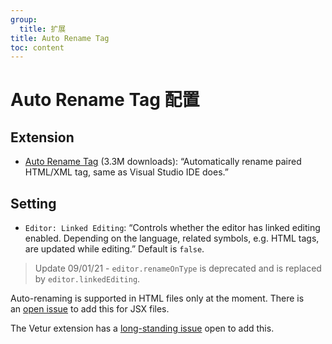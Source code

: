 ```yaml
---
group:
  title: 扩展
title: Auto Rename Tag
toc: content
---
```


# Auto Rename Tag 配置

## Extension

- [Auto Rename Tag](https://marketplace.visualstudio.com/items?itemName=formulahendry.auto-rename-tag) (3.3M downloads): “Automatically rename paired HTML/XML tag, same as Visual Studio IDE does.”

## Setting

- `Editor: Linked Editing`: “Controls whether the editor has linked editing enabled. Depending on the language, related symbols, e.g. HTML tags, are updated while editing.” Default is `false`.

> Update 09/01/21 - `editor.renameOnType` is deprecated and is replaced by `editor.linkedEditing`.

Auto-renaming is supported in HTML files only at the moment. There is an [open issue](https://github.com/microsoft/vscode/issues/85707) to add this for JSX files.

The Vetur extension has a [long-standing issue](https://github.com/vuejs/vetur/issues/565) open to add this.
